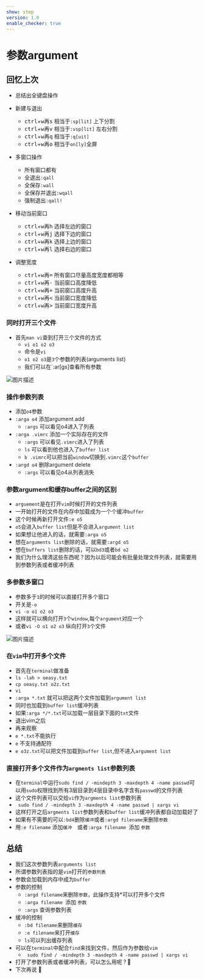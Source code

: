 ```yaml
---
show: step
version: 1.0
enable_checker: true
---
```


# 参数argument

## 回忆上次

- 总结出全键盘操作

- 新建与退出
	- <kbd>ctrl</kbd>+<kbd>w</kbd>再<kbd>s</kbd>  相当于`:sp[lit]` 上下分割
	- <kbd>ctrl</kbd>+<kbd>w</kbd>再<kbd>v</kbd>  相当于`:vsp[lit]` 左右分割
	- <kbd>ctrl</kbd>+<kbd>w</kbd>再<kbd>q</kbd>  相当于`:q[uit]`
	- <kbd>ctrl</kbd>+<kbd>w</kbd>再<kbd>o</kbd>  相当于`on[ly]`全屏
- 多窗口操作
	- 所有窗口都有
	- 全退出`:qall`
	- 全保存`:wall`
	- 全保存并退出`:wqall`
	- 强制退出`:qall!`
- 移动当前窗口
	- <kbd>ctrl</kbd>+<kbd>w</kbd>再<kbd>h</kbd>  选择左边的窗口
	- <kbd>ctrl</kbd>+<kbd>w</kbd>再<kbd>j</kbd>  选择下边的窗口
	- <kbd>ctrl</kbd>+<kbd>w</kbd>再<kbd>k</kbd>  选择上边的窗口
	- <kbd>ctrl</kbd>+<kbd>w</kbd>再<kbd>l</kbd>  选择右边的窗口  
- 调整宽度
	- <kbd>ctrl</kbd>+<kbd>w</kbd>再<kbd>=</kbd>  所有窗口尽量高度宽度都相等
	- <kbd>ctrl</kbd>+<kbd>w</kbd>再<kbd>-</kbd> 当前窗口高度降低
	- <kbd>ctrl</kbd>+<kbd>w</kbd>再<kbd>+</kbd> 当前窗口高度升高
	- <kbd>ctrl</kbd>+<kbd>w</kbd>再<kbd><</kbd> 当前窗口宽度降低
	- <kbd>ctrl</kbd>+<kbd>w</kbd>再<kbd>></kbd> 当前窗口宽度升高

### 同时打开三个文件

- 首先`man vi`查到打开三个文件的方式
	- `vi o1 o2 o3`
	- 命令是`vi`
	- `o1 o2 o3`是`3`个参数的列表(arguments list)
	- 我们可以在`:ar[gs]查看所有参数

![图片描述](https://doc.shiyanlou.com/courses/uid1190679-20210204-1612441570438)

### 操作参数列表

- 添加`o4`参数
- `:arga o4` 添加argument add
	- `:args` 可以看见o4进入了列表
- `:arga .vimrc` 添加一个实际存在的文件
	- `:args` 可以看见`.vimrc`进入了列表
	- `ls` 可以看到他也进入了`buffer list`
	- `b .vimrc`可以把当前`window`切换到`.vimrc`这个`buffer`
- `:argd o4` 删除argument delete
	- `:args` 可以看见o4从列表消失
	
### 参数argument和缓存buffer之间的区别

- `arguement`是在打开`vim`时候打开的文件列表
- 一开始打开的文件在内存中加载成为一个个缓冲`buffer`
- 这个时候再新打开文件`:e o5`
- `o5`会进入`buffer list`但是不会进入`argument list`
- 如果想让他进入的话，就需要`:arga o5`
- 想在`arguments list`删除的话，就需要`:argd o5`
- 想在`buffers list`删除的话，可以`bd3`或者`bd o2`
- 我们为什么理清这些东西呢？因为以后可能会有批量处理文件列表，就需要用到参数列表或者缓冲列表


### 多参数多窗口

- 参数多于`1`的时候可以直接打开多个窗口
- 开关是`-o`
- `vi -o o1 o2 o3`
- 这样就可以横向打开`3`个`window`,每个`argument`对应一个
- 或者`vi -O o1 o2 o3` 纵向打开`3`个文件

![图片描述](https://doc.shiyanlou.com/courses/uid1190679-20210204-1612440221882)

### 在`vim`中打开多个文件

- 首先在`terminal`做准备
- `ls -lah > oeasy.txt`
- `cp oeasy.txt o2z.txt`
- `vi`
- `:arga *.txt` 就可以把这两个文件加载到`argument list` 
- 同时也加载到`buffer list`缓冲列表
- 如果`:arga */*.txt`可以加载一层目录下面的`txt`文件
- 退出vim之后
- 再来观察
- `e *.txt`不能执行
- `e` 不支持通配符
- `e o3z.txt`可以把文件加载到`buffer list`,但不进入`argument list`



### 直接打开多个文件作为`argments list`参数列表

- 在`terminal`中运行`sudo find / -mindepth 3 -maxdepth 4 -name passwd`可以用`sudo`权限找到所有3层目录到4层目录中名字含有`passwd`的文件列表
- 这个文件列表可以交给`vi`作为`argments list`参数列表
-  ` sudo find / -mindepth 3 -maxdepth 4 -name passwd | xargs vi`
-  这样打开之后`argments list`参数列表和`buffer list`缓冲列表都自动加载好了
-  如果有不需要的可以`:bd4`删除`缓冲`或者`:argd filename`来删除`参数`
-  用`:e filename` 添加`缓冲`　或者`:arga filename `添加 `参数`



## 总结

- 我们这次参数列表`arguments list`
- 所谓参数列表指的是`vim`打开的`参数列表`
- 参数会加载到内存中成为`buffer`
- 参数的控制
	- `:argd filename`来删除`参数`，此操作支持*可以打开多个文件
	- `:arga filename `添加 `参数`
	- `:args` 查询参数列表
- 缓冲的控制
	- `:bd filename`来删除`缓存`
	- `:e filename`来打开`缓存`
	- `ls`可以列出缓存列表
- 可以在`terminal`中配合`find`来找到文件，然后作为参数给`vim`
	-  ` sudo find / -mindepth 3 -maxdepth 4 -name passwd | xargs vi`
- 打开了参数列表或者缓冲列表，可以怎么用呢？🤔
- 下次再说 👋






